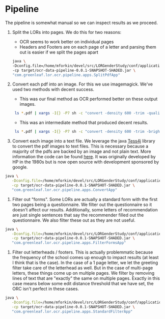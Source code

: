 # Pipeline

The pipeline is somewhat manual so we can inspect results
as we proceed.

1. Split the LORs into pages. We do this for two reasons:
    * OCR seems to work better on individual pages
    * Headers and Footers are on each page of a letter and
      parsing them out is easier if we split the pages apart
      
    ```sh
   java \
   -Dconfig.file=/home/mforkin/devel/src/LORGenderStudy/conf/application.conf \
   -cp target/ocr-data-pipeline-0.0.1-SNAPSHOT-SHADED.jar \
   "com.greenleaf.lor.ocr.pipeline.apps.SplitPdfApp"
   ```
1. Convert each pdf into an image. For this we use imagemagick. We've used two
   methods with decent success.
    * This was our final method as OCR performed better on these output images.
    ```sh
     ls *.pdf | xargs -I{} -P7 sh -c "convert -density 600 -trim -quality 100 -flatten -sharpen 0x1.0 -black-threshold 50% -white-threshold 50% -colorspace rgb '{}' '{}.jpeg'"
    ```
    * This was an intermediate method that produced decent results. 
    ```sh
     ls *.pdf | xargs -I{} -P7 sh -c "convert -density 600 -trim -brightness-contrast 5x0 '{}' -set colorspace Gray -separate -average -depth 8 -strip '{}.png'"
    ```
1. Convert each image into a text file. We leverage the java [Tess4j](http://tess4j.sourceforge.net/) library to 
   convert the pdf images to text files. This is necessary because a majority of the pdfs are backed by an image and not
   plain text. More information the code can be found [here](https://github.com/tesseract-ocr). It was originally
   developed by HP in the 1980s but is now open source with development sponsored by google.
```sh
java \
   -Dconfig.file=/home/mforkin/devel/src/LORGenderStudy/conf/application.conf \
   -cp target/ocr-data-pipeline-0.0.1-SNAPSHOT-SHADED.jar \
   "com.greenleaf.lor.ocr.pipeline.apps.ConvertApp"
```
1. Filter out "forms". Some LORs are actually a standard form with the first two pages being a questionnaire. We filter
   out the questionnaire so it doesn't affect our results. Additionally, some letters of recommendation are just
   single sentences that say the recommender filled out the questionnaire. We also filter these out as they are not
   useful.
 ```sh
 java \
    -Dconfig.file=/home/mforkin/devel/src/LORGenderStudy/conf/application.conf \
    -cp target/ocr-data-pipeline-0.0.1-SNAPSHOT-SHADED.jar \
    "com.greenleaf.lor.ocr.pipeline.apps.FilterFormsApp"
 ```  
1. Filter out letterheads / footers. This is actually problemmatic because the frequency of the school comes up enough
   to impact results (at least I think that is the case). In the case of a 1 page letter, we let the greeting filter
   take care of the letterhead as well. But in the case of multi-page letters, these things come up on multiple pages.
   We filter by removing lines of text that are "exactly" the same on multiple pages. Exactly in this case means below
   some edit distance threshold that we have set, the ORC isn't perfect in these cases.
 ```sh
 java \
    -Dconfig.file=/home/mforkin/devel/src/LORGenderStudy/conf/application.conf \
    -cp target/ocr-data-pipeline-0.0.1-SNAPSHOT-SHADED.jar \
    "com.greenleaf.lor.ocr.pipeline.apps.StandardFilterApp"
 ```

